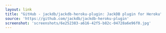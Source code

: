 ```yaml
---
layout: link
title: "GitHub - jackdb/jackdb-heroku-plugin: JackDB plugin for Heroku"
source: 'https://github.com/jackdb/jackdb-heroku-plugin'
screenshot: 'screenshots/6e252383-a616-42f5-b82c-04728a6e96f0.jpg'
---
```



